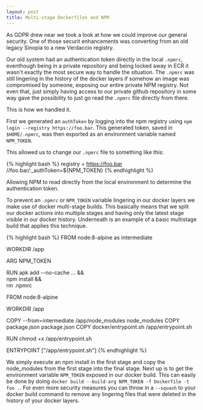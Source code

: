 ```yaml
---
layout: post
title: Multi-stage Dockerfiles and NPM
---
```

As GDPR drew near we took a look at how we could improve our general security. One of those securit enhancements was converting from an old legacy Sinopia to a new Verdaccio registry.

Our old system had an authentication token directly in the local `.npmrc`, eventhough being in a private repository and being locked away in ECR it wasn't exactly the most secure way to handle the situation. The `.npmrc` was still lingering in the history of the docker layers if somehow an image was compromised by someone, exposing our entire private NPM registry. Not even that, just simply having access to our private github repository in some way gave the possibility to just go read the `.npmrc` file directly from there.

This is how we handled it. 

First we generated an `authToken` by logging into the npm registry using `npm login --registry https://foo.bar`. This generated token, saved in `$HOME/.npmrc`, was then exported as an environment variable named `NPM_TOKEN`.

This allowed us to change our `.npmrc` file to something like this:

{% highlight bash %}
registry = https://foo.bar
//foo.bar/:_authToken=${NPM_TOKEN}
{% endhighlight %}

Allowing NPM to read directly from the local environment to determine the authentication token. 

To prevent an `.npmrc` or `NPM_TOKEN` variable lingering in our docker layers we make use of docker multi-stage builds. This basically means that we split our docker actions into multiple stages and having only the latest stage visible in our docker history. Underneath is an example of a basic multistage build that applies this technique.

{% highlight bash %}
FROM node:8-alpine as intermediate

WORKDIR /app

ARG NPM_TOKEN

RUN apk add --no-cache ... && \
  npm install && \
  rm .npmrc

FROM node:8-alpine

WORKDIR /app

COPY --from=intermediate /app/node_modules node_modules
COPY package.json package.json
COPY docker/entrypoint.sh /app/entrypoint.sh

RUN chmod +x /app/entrypoint.sh

ENTRYPOINT ["/app/entrypoint.sh"]
{% endhighlight %}

We simply execute an npm install in the first stage and copy the node_modules from the first stage into the final stage. Next up is to get the environment variable `NPM_TOKEN` exposed in our docker build. This can easily be done by doing `docker build --build-arg NPM_TOKEN -f Dockerfile -t foo .`. For even more security measures you can throw in a `--squash` to your docker build command to remove any lingering files that were deleted in the history of your docker layers.
